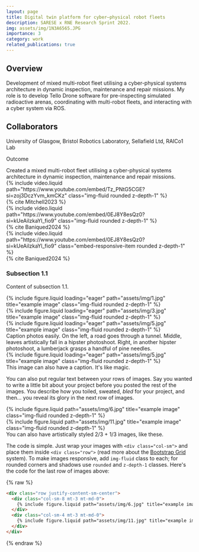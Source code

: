 ```yaml
---
layout: page
title: Digital twin platform for cyber–physical robot fleets
description: SARESE x RNE Research Sprint 2022.
img: assets/img/1N3A6565.JPG
importance: 3
category: work
related_publications: true
---
```


<h2>Overview</h2>
Development of mixed multi-robot fleet utilising a cyber-physical systems architecture in dynamic inspection, maintenance and repair missions. My role is to develop Tello Drone software for pre-inspecting simulated radioactive arenas, coordinating with multi-robot fleets, and interacting with a cyber system via ROS.

<h2>Collaborators</h2>
University of Glasgow, Bristol Robotics Laboratory, Sellafield Ltd, RAICo1 Lab

<p>Outcome</p>
Created a mixed multi-robot fleet utilising a cyber-physical systems architecture in dynamic inspection, maintenance and repair missions.

<div class="row">
    <div class="col-sm mt-3 mt-md-0">
        {% include video.liquid path="https://www.youtube.com/embed/Tz_PNtG5CGE?si=zoj3DczYvm_kmCKz" class="img-fluid rounded z-depth-1" %}
    </div>
</div>

<div class="caption">
{% cite Mitchell2023 %}
</div> 

<div class="row">
    <div class="col-sm mt-3 mt-md-0">
        {% include video.liquid path="https://www.youtube.com/embed/0EJ8Y8esQz0?si=kUeAilzkaYl_fio9" class="img-fluid rounded z-depth-1" %}
    </div>
</div>
<div class="caption">
{% cite Baniqued2024 %}
</div> 

<div class="row">
  <div class="col-sm mt-3 mt-md-0">
    <div class="embed-responsive embed-responsive-16by9">
      {% include video.liquid path="https://www.youtube.com/embed/0EJ8Y8esQz0?si=kUeAilzkaYl_fio9" class="embed-responsive-item rounded z-depth-1" %}
    </div>
  </div>
</div>
<div class="caption">
  {% cite Baniqued2024 %}
</div>

<h3>Subsection 1.1</h3>

<p>Content of subsection 1.1.</p>

<div class="row">
    <div class="col-sm mt-3 mt-md-0">
        {% include figure.liquid loading="eager" path="assets/img/1.jpg" title="example image" class="img-fluid rounded z-depth-1" %}
    </div>
    <div class="col-sm mt-3 mt-md-0">
        {% include figure.liquid loading="eager" path="assets/img/3.jpg" title="example image" class="img-fluid rounded z-depth-1" %}
    </div>
    <div class="col-sm mt-3 mt-md-0">
        {% include figure.liquid loading="eager" path="assets/img/5.jpg" title="example image" class="img-fluid rounded z-depth-1" %}
    </div>
</div>
<div class="caption">
    Caption photos easily. On the left, a road goes through a tunnel. Middle, leaves artistically fall in a hipster photoshoot. Right, in another hipster photoshoot, a lumberjack grasps a handful of pine needles.
</div>
<div class="row">
    <div class="col-sm mt-3 mt-md-0">
        {% include figure.liquid loading="eager" path="assets/img/5.jpg" title="example image" class="img-fluid rounded z-depth-1" %}
    </div>
</div>
<div class="caption">
    This image can also have a caption. It's like magic.
</div>

You can also put regular text between your rows of images.
Say you wanted to write a little bit about your project before you posted the rest of the images.
You describe how you toiled, sweated, _bled_ for your project, and then... you reveal its glory in the next row of images.

<div class="row justify-content-sm-center">
    <div class="col-sm-8 mt-3 mt-md-0">
        {% include figure.liquid path="assets/img/6.jpg" title="example image" class="img-fluid rounded z-depth-1" %}
    </div>
    <div class="col-sm-4 mt-3 mt-md-0">
        {% include figure.liquid path="assets/img/11.jpg" title="example image" class="img-fluid rounded z-depth-1" %}
    </div>
</div>
<div class="caption">
    You can also have artistically styled 2/3 + 1/3 images, like these.
</div>

The code is simple.
Just wrap your images with `<div class="col-sm">` and place them inside `<div class="row">` (read more about the <a href="https://getbootstrap.com/docs/4.4/layout/grid/">Bootstrap Grid</a> system).
To make images responsive, add `img-fluid` class to each; for rounded corners and shadows use `rounded` and `z-depth-1` classes.
Here's the code for the last row of images above:

{% raw %}

```html
<div class="row justify-content-sm-center">
  <div class="col-sm-8 mt-3 mt-md-0">
    {% include figure.liquid path="assets/img/6.jpg" title="example image" class="img-fluid rounded z-depth-1" %}
  </div>
  <div class="col-sm-4 mt-3 mt-md-0">
    {% include figure.liquid path="assets/img/11.jpg" title="example image" class="img-fluid rounded z-depth-1" %}
  </div>
</div>
```

{% endraw %}
